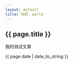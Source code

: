```yaml
---
layout: default
title: 你好，world
---
```

<h2> {{ page.title }}</h2>
<p>我的测试文章</p>
 
<p>{{ page.date | date_to_string }}</p>